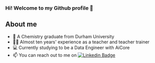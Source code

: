 ### Hi! Welcome to my Github profile 👋 

## About me
- :test_tube: A Chemistry graduate from Durham University 
- :woman_teacher: Almost ten years' experience as a teacher and teacher trainer
- :computer: Currently studying to be a Data Engineer with AiCore
- :mailbox: You can reach out to me on [![Linkedin Badge](https://img.shields.io/badge/LinkedIn-blue?logo=linkedin&logoColor=white)](www.linkedin.com/in/ellie-sheldon-data)

<!--
**ESheldon31/ESheldon31** is a ✨ _special_ ✨ repository because its `README.md` (this file) appears on your GitHub profile.

Here are some ideas to get you started:

- 🔭 I’m currently working on ...
- 🌱 I’m currently learning ...
- 👯 I’m looking to collaborate on ...
- 🤔 I’m looking for help with ...
- 💬 Ask me about ...
- 📫 How to reach me: ...
- 😄 Pronouns: ...
- ⚡ Fun fact: ...
-->
